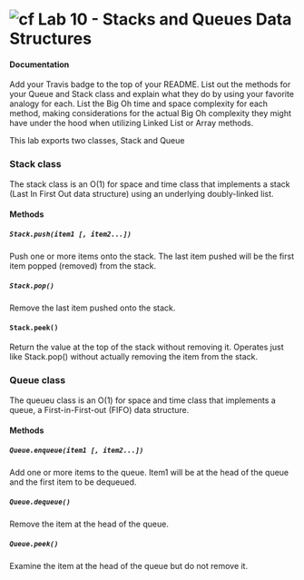 ![cf](http://i.imgur.com/7v5ASc8.png) Lab 10 - Stacks and Queues Data Structures
====


####  Documentation  
Add your Travis badge to the top of your README. List out the methods for your Queue and Stack class and explain what they do by using your favorite analogy for each. List the Big Oh time and space complexity for each method, making considerations for the actual Big Oh complexity they might have under the hood when utilizing Linked List or Array methods. 

This lab exports two classes, Stack and Queue

### Stack class

The stack class is an O(1) for space and time class that implements a stack (Last In First Out data structure) using an underlying doubly-linked list. 

#### Methods

##### `Stack.push(item1 [, item2...])`
Push one or more items onto the stack. The last item pushed will be the first item popped (removed) from the stack.

##### `Stack.pop()`

Remove the last item pushed onto the stack.

#### `Stack.peek()`
Return the value at the top of the stack without removing it. Operates just like Stack.pop() without actually removing the item from the stack.

### Queue class

The queueu class is an O(1) for space and time class that implements a queue, a First-in-First-out (FIFO) data structure.

#### Methods

##### `Queue.enqueue(item1 [, item2...])`
Add one or more items to the queue.  Item1 will be at the head of the queue and the first item to be dequeued.

##### `Queue.dequeue()`
Remove the item at the head of the queue.

##### `Queue.peek()`
Examine the item at the head of the queue but do not remove it.

